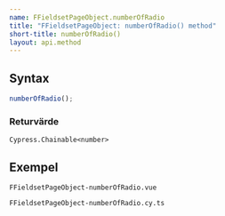 ```yaml
---
name: FFieldsetPageObject.numberOfRadio
title: "FFieldsetPageObject: numberOfRadio() method"
short-title: numberOfRadio()
layout: api.method
---
```


## Syntax

```ts nocompile nolint
numberOfRadio();
```

### Returvärde

`Cypress.Chainable<number>`

## Exempel

```import static
FFieldsetPageObject-numberOfRadio.vue
```

```import
FFieldsetPageObject-numberOfRadio.cy.ts
```
